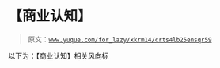 # 【商业认知】

> 原文：[`www.yuque.com/for_lazy/xkrm14/crts4lb25ensqr59`](https://www.yuque.com/for_lazy/xkrm14/crts4lb25ensqr59)

以下为：【商业认知】相关风向标

